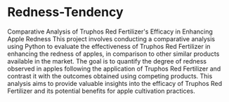 # Redness-Tendency
Comparative Analysis of Truphos Red Fertilizer's Efficacy in Enhancing Apple Redness
This project involves conducting a comparative analysis using Python to evaluate the effectiveness of Truphos Red Fertilizer in enhancing the redness of apples, in comparison to other similar products available in the market. The goal is to quantify the degree of redness observed in apples following the application of Truphos Red Fertilizer and contrast it with the outcomes obtained using competing products. This analysis aims to provide valuable insights into the efficacy of Truphos Red Fertilizer and its potential benefits for apple cultivation practices.
